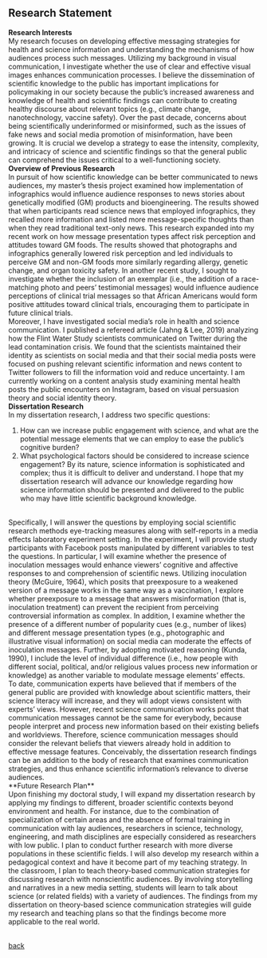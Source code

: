 

## Research Statement

**Research Interests** <br>
My research focuses on developing effective messaging strategies for health and science information and understanding the mechanisms of how audiences process such messages. Utilizing my background in visual communication, I investigate whether the use of clear and effective visual images enhances communication processes. I believe the dissemination of scientific knowledge to the public has important implications for policymaking in our society because the public’s increased awareness and knowledge of health and scientific findings can contribute to creating healthy discourse about relevant topics (e.g., climate change, nanotechnology, vaccine safety). Over the past decade, concerns about being scientifically underinformed or misinformed, such as the issues of fake news and social media promotion of misinformation, have been growing. It is crucial we develop a strategy to ease the intensity, complexity, and intricacy of science and scientific findings so that the general public can comprehend the issues critical to a well-functioning society. 
<br>
**Overview of Previous Research** <br>
In pursuit of how scientific knowledge can be better communicated to news audiences, my master’s thesis project examined how implementation of infographics would influence audience responses to news stories about genetically modified (GM) products and bioengineering. The results showed that when participants read science news that employed infographics, they recalled more information and listed more message-specific thoughts than when they read traditional text-only news. This research expanded into my recent work on how message presentation types affect risk perception and attitudes toward GM foods. The results showed that photographs and infographics generally lowered risk perception and led individuals to perceive GM and non-GM foods more similarly regarding allergy, genetic change, and organ toxicity safety. In another recent study, I sought to investigate whether the inclusion of an exemplar (i.e., the addition of a race-matching photo and peers’ testimonial messages) would influence audience perceptions of clinical trial messages so that African Americans would form positive attitudes toward clinical trials, encouraging them to participate in future clinical trials. 
<br>
Moreover, I have investigated social media’s role in health and science communication. I published a refereed article (Jahng & Lee, 2019) analyzing how the Flint Water Study scientists communicated on Twitter during the lead contamination crisis. We found that the scientists maintained their identity as scientists on social media and that their social media posts were focused on pushing relevant scientific information and news content to Twitter followers to fill the information void and reduce uncertainty. I am currently working on a content analysis study  examining mental health posts the public encounters on Instagram, based on visual persuasion theory and social identity theory. 
<br>
**Dissertation Research**<br>
In my dissertation research, I address two specific questions: 
1)	How can we increase public engagement with science, and what are the potential message elements that we can employ to ease the public’s cognitive burden? 
2)	What psychological factors should be considered to increase science engagement? 
By its nature, science information is sophisticated and complex; thus it is difficult to deliver and understand. I hope that my dissertation research will advance our knowledge regarding how science information should be presented and delivered to the public who may have little scientific background knowledge.
<br>
Specifically, I will answer the questions by employing social scientific research methods eye-tracking measures along with self-reports in a media effects laboratory experiment setting. In the experiment, I will provide study participants with Facebook posts manipulated by different variables to test the questions. In particular, I will examine whether the presence of inoculation messages would enhance viewers’ cognitive and affective responses to and comprehension of scientific news. Utilizing inoculation theory (McGuire, 1964), which posits that preexposure to a weakened version of a message works in the same way as a vaccination, I explore whether preexposure to a message that answers misinformation (that is, inoculation treatment) can prevent the recipient from perceiving controversial information as complex. In addition, I examine whether the presence of a different number of popularity cues (e.g., number of likes) and different message presentation types (e.g., photographic and illustrative visual information) on social media can moderate the effects of inoculation messages. Further, by adopting motivated reasoning (Kunda, 1990), I include the level of individual difference (i.e., how people with different social, political, and/or religious values process new information or knowledge) as another variable to modulate message elements’ effects. 
<br>
To date, communication experts have believed that if members of the general public are provided with knowledge about scientific matters, their science literacy will increase, and they will adopt views consistent with experts’ views. However, recent science communication works point that communication messages cannot be the same for everybody, because people interpret and process new information based on their existing beliefs and worldviews. Therefore, science communication messages should consider the relevant beliefs that viewers already hold in addition to effective message features. Conceivably, the dissertation research findings can be an addition to the body of research that examines communication strategies, and thus enhance scientific information’s relevance to diverse audiences.
<br>
**Future Research Plan**<br>
Upon finishing my doctoral study, I will expand my dissertation research by applying my findings to different, broader scientific contexts beyond environment and health. For instance, due to the combination of specialization of certain areas and the absence of formal training in communication with lay audiences, researchers in science, technology, engineering, and math disciplines are especially considered as researchers with low public. I plan to conduct further research with more diverse populations in these scientific fields. I will also develop my research within a pedagogical context and have it become part of my teaching strategy. In the classroom, I plan to teach theory-based communication strategies for discussing research with nonscientific audiences. By involving storytelling and narratives in a new media setting, students will learn to talk about science (or related fields) with a variety of audiences. The findings from my dissertation on theory-based science communication strategies will guide my research and teaching plans so that the findings become more applicable to the real world.
<br>
<br>


[back](./)



